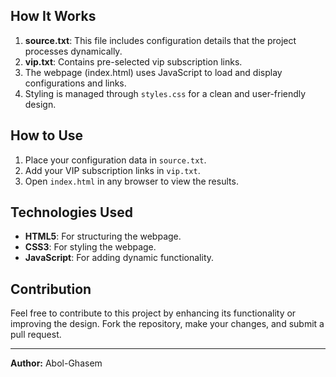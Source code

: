 ## How It Works

1. **source.txt**: This file includes configuration details that the project processes dynamically.
2. **vip.txt**: Contains pre-selected vip subscription links.
3. The webpage (index.html) uses JavaScript to load and display configurations and links.
4. Styling is managed through `styles.css` for a clean and user-friendly design.

## How to Use

1. Place your configuration data in `source.txt`.
2. Add your VIP subscription links in `vip.txt`.
3. Open `index.html` in any browser to view the results.

## Technologies Used

- **HTML5**: For structuring the webpage.
- **CSS3**: For styling the webpage.
- **JavaScript**: For adding dynamic functionality.

## Contribution

Feel free to contribute to this project by enhancing its functionality or improving the design. Fork the repository, make your changes, and submit a pull request.

---

**Author:** Abol-Ghasem

